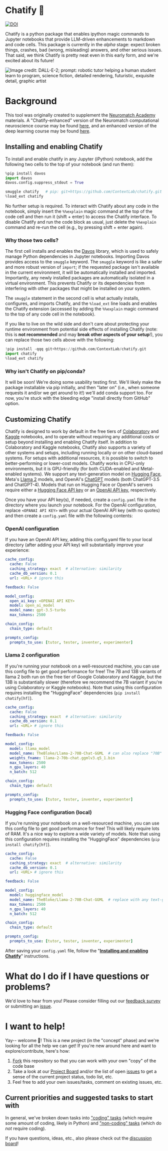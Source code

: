 # Chatify 🤖
[![DOI](https://zenodo.org/badge/627651845.svg)](https://zenodo.org/badge/latestdoi/627651845)

Chatify is a python package that enables ipython magic commands to Jupyter notebooks that provide LLM-driven enhancements to markdown and code cells.  This package is currently in the *alpha* stage: expect broken things, crashes, bad (wrong, misleading) answers, and other serious issues.  That said, we think Chatify is pretty neat even in this early form, and we're excited about its future!

![Image credit: DALL-E-2; prompt: robotic tutor helping a human student learn to program, science fiction, detailed rendering, futuristic, exquisite detail, graphic artist](https://github.com/ContextLab/chatify/assets/9030494/e3b928e1-f683-44a5-af1e-5c51e3f0e541)


# Background

This tool was originally created to supplement the [Neuromatch Academy](https://compneuro.neuromatch.io/tutorials/intro.html) materials.  A "Chatify-enhanced" version of the Neuromatch computational neuroscience course may be found [here](https://contextlab.github.io/course-content/tutorials/intro.html), and an enhanced version of the deep learning course may be found [here](https://contextlab.github.io/course-content-dl/tutorials/intro.html).

## Installing and enabling Chatify

To install and enable chatify in any Jupyter (iPython) notebook, add the following two cells to the top of your notebook (and run them):

```python
%pip install davos
import davos
davos.config.suppress_stdout = True
```

```python
smuggle chatify   # pip: git+https://github.com/ContextLab/chatify.git
%load_ext chatify
```

No further setup is required.  To interact with Chatify about any code in the notebook, simply insert the `%%explain` magic command at the top of the code cell and then run it (shift + enter) to access the Chatify interface.  To disable Chatify and run the code block as usual, just delete the `%%explain` command and re-run the cell (e.g., by pressing shift + enter again).

### Why those two cells?

The first cell installs and enables the [Davos](https://github.com/ContextLab/davos) library, which is used to safely manage Python dependencies in Jupyter notebooks. Importing Davos provides access to the `smuggle` keyword.  The `smuggle` keyword is like a safer and more robust version of `import`; if the requested package isn't available in the current environment, it will be automatically installed and imported. Importantly, any newly installed packages are automatically isolated in a virtual environment.  This prevents Chatify or its dependencies from interfering with other packages that might be installed on your system.

The `smuggle` statement in the second cell is what actually installs, configures, and imports Chatify, and the `%load_ext` line loads and enables the Chatify extension (accessed by adding the `%%explain` magic command to the top of any code cell in the notebook).

If you like to live on the wild side and don't care about protecting your runtime environment from potential side effects of installing Chatify (note: this is **not recommended** and may **break other aspects of your setup**!), you can replace those two cells above with the following:

```python
!pip install -qqq git+https://github.com/ContextLab/chatify.git
import chatify
%load_ext chatify
```

### Why isn't Chatify on pip/conda?

It will be soon!  We're doing some usability testing first.  We'll likely make the package installable via pip initially, and then "later on" (i.e., when someone requests it and/or we get around to it!) we'll add conda support too. For now, you're stuck with the bleeding edge "install directly from GitHub" option.

## Customizing Chatify

Chatify is designed to work by default in the free tiers of [Colaboratory](https://colab.research.google.com/) and [Kaggle](https://www.kaggle.com/code) notebooks, and to operate without requiring any additional costs or setup beyond installing and enabling Chatify itself.  In addition to Colaboratory and Kaggle notebooks, Chatify also supports a variety of other systems and setups, including running locally or on other cloud-based systems.  For setups with additional resources, it is possible to switch to better-performing or lower-cost models.  Chatify works in CPU-only environments, but it is GPU-friendly (for both CUDA-enabled and Metal-enabled systems).  We support any text-generation model on [Hugging Face](https://huggingface.co/models?pipeline_tag=text-generation&sort=trending), Meta's [Llama 2](https://ai.meta.com/resources/models-and-libraries/llama-downloads/) models, and OpenAI's [ChatGPT](https://chat.openai.com/) models (both ChatGPT-3.5 and ChatGPT-4).  Models that run on Hugging Face or OpenAI's servers require either a [Hugging Face API key](https://huggingface.co/docs/api-inference/quicktour#get-your-api-token) or an [OpenAI API key](https://platform.openai.com/signup), respectively.

Once you have your API key(s), if needed, create a `config.yaml` file in the directory where you launch your notebook.  For the OpenAI configuration, replace `<OPANAI API KEY>` with your actual OpenAI API key (with no quotes) and then create a `config.yaml` file with the following contents:

### OpenAI configuration

If you have an OpenAI API key, adding this config.yaml file to your local directory (after adding your API key) will substantially improve your experience:

```yaml
cache_config:
  cache: False
  caching_strategy: exact  # alternative: similarity
  cache_db_version: 0.1
  url: <URL> # ignore this

feedback: False

model_config:
  open_ai_key: <OPENAI API KEY>
  model: open_ai_model
  model_name: gpt-3.5-turbo
  max_tokens: 2500

chain_config:
  chain_type: default

prompts_config:
  prompts_to_use: [tutor, tester, inventer, experimenter]
```

### Llama 2 configuration

If you're running your notebook on a well-resourced machine, you can use this config file to get good performance for free!  The 7B and 13B variants of llama 2 both run on the free tier of Google Colaboratory and Kaggle, but the 13B is substantially slower (therefore we recommend the 7B variant if you're using Colaboratory or Kaggle notebooks). Note that using this configuration requires installing the "HuggingFace" dependencies (`pip install chatify[hf]`).

```yaml
cache_config:
  cache: False
  caching_strategy: exact  # alternative: similarity
  cache_db_version: 0.1
  url: <URL> # ignore this

feedback: False

model_config:
  model: llama_model
  model_name: TheBloke/Llama-2-70B-Chat-GGML  # can also replace "70B" with either "7B" or "13B" on this line and the next
  weights_fname: llama-2-70b-chat.ggmlv3.q5_1.bin
  max_tokens: 2500
  n_gpu_layers: 40
  n_batch: 512

chain_config:
  chain_type: default

prompts_config:
  prompts_to_use: [tutor, tester, inventer, experimenter]
```

### Hugging Face configuration (local)

If you're running your notebook on a well-resourced machine, you can use this config file to get good performance for free! This will likely require lots of RAM.  It's a nice way to explore a wide variety of models.  Note that using this configuration requires installing the "HuggingFace" dependencies (`pip install chatify[hf]`).

```yaml
cache_config:
  cache: False
  caching_strategy: exact  # alternative: similarity
  cache_db_version: 0.1
  url: <URL> # ignore this

feedback: False

model_config:
  model: huggingface_model
  model_name: TheBloke/Llama-2-70B-Chat-GGML  # replace with any text-generation model on Hugging Face!
  max_tokens: 2500
  n_gpu_layers: 40
  n_batch: 512

chain_config:
  chain_type: default

prompts_config:
  prompts_to_use: [tutor, tester, inventer, experimenter]
```

After saving your `config.yaml` file, follow the "[**Installing and enabling Chatify**](README.md#installing-and-enabling-chatify)" instructions.


# What do I do if I have questions or problems?

We'd love to hear from you!  Please consider filling out our [feedback survey](https://forms.gle/V9ZGssyukjmFR9bk7) or submitting an [issue](https://github.com/ContextLab/chatify/issues).


# I want to help!

Yay-- welcome 🎉!  This is a new project (in the "concept" phase) and we're looking for all the help we can get!  If you're new around here and want to explore/contribute, here's how:

1. [Fork](https://github.com/ContextLab/chatify/fork) this repository so that you can work with your own "copy" of the code base
2. Take a look at our [Project Board](https://github.com/orgs/ContextLab/projects/3) and/or the list of open [issues](https://github.com/ContextLab/chatify/issues) to get a sense of the current project status, todo list, etc.
3. Feel free to add your own issues/tasks, comment on existing issues, etc.

## Current priorities and suggested tasks to start with

In general, we've broken down tasks into ["coding" tasks](https://github.com/ContextLab/chatify/labels/coding%20required) (which require some amount of coding, likely in Python) and ["non-coding" tasks](https://github.com/ContextLab/chatify/labels/non-coding) (which do *not* require coding).

If you have questions, ideas, etc., also please check out the [discussion board](https://github.com/ContextLab/chatify/discussions)!
